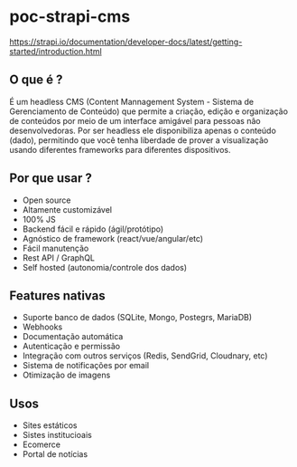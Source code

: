 # poc-strapi-cms
https://strapi.io/documentation/developer-docs/latest/getting-started/introduction.html

## O que é ?

É um headless CMS (Content Mannagement System - Sistema de Gerenciamento de Conteúdo) que permite a criação, edição e organização de conteúdos por meio de um interface amigável para pessoas não desenvolvedoras. Por ser headless ele disponibiliza apenas o conteúdo (dado), permitindo que você tenha liberdade de prover a visualização usando diferentes frameworks para diferentes dispositivos.


## Por que usar ?
- Open source
- Altamente customizável
- 100% JS
- Backend fácil e rápido (ágil/protótipo)
- Agnóstico de framework (react/vue/angular/etc) 
- Fácil manutenção
- Rest API / GraphQL 
- Self hosted (autonomia/controle dos dados)


## Features nativas
- Suporte banco de dados (SQLite, Mongo, Postegrs, MariaDB)
- Webhooks
- Documentação automática
- Autenticação e permissão
- Integração com outros serviços (Redis, SendGrid, Cloudnary, etc)
- Sistema de notificações por email
- Otimização de imagens


## Usos
- Sites estáticos
- Sistes institucioais
- Ecomerce
- Portal de notícias


